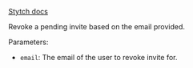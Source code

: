 [Stytch docs](https://stytch.com/docs/api/revoke-pending-invite)

Revoke a pending invite based on the email provided.

Parameters:

- `email`: The email of the user to revoke invite for.
